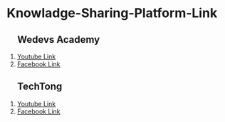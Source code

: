 # Knowladge-Sharing-Platform-Link
  <ul style="list-style-type:bullet">
<h2>Wedevs Academy </h2>
            <li> <a href="https://www.youtube.com/channel/UChJemyjsuFzs32ICOOgn5GA" target="_blank">  Youtube Link </a></li> 
            <li> <a href="https://www.facebook.com/groups/wedevs.academy" target="_blank">  Facebook Link </a></li>   
       </ul>
       <ul style="list-style-type:bullet">
<h2>TechTong</h2>
            <li> <a href="https://www.youtube.com/channel/UC7SUEMdep7lCz1bXeWCOOtg" target="_blank">  Youtube Link </a></li> 
            <li> <a href="https://facebook.com/techtongbd/" target="_blank">  Facebook Link </a></li>   
       </ul>

   

